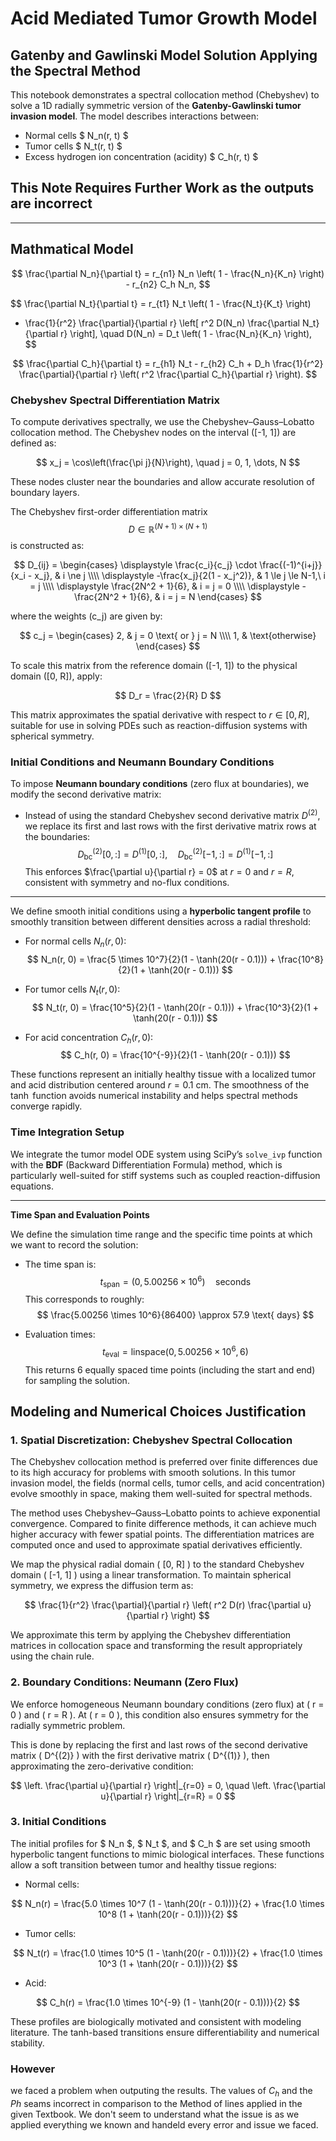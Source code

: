 # Acid Mediated Tumor Growth Model
## Gatenby and Gawlinski Model Solution Applying the Spectral Method
This notebook demonstrates a spectral collocation method (Chebyshev) to solve a 1D radially symmetric version of the **Gatenby-Gawlinski tumor invasion model**. The model describes interactions between:

- Normal cells $ N_n(r, t) $
- Tumor cells $ N_t(r, t) $
- Excess hydrogen ion concentration (acidity) $ C_h(r, t) $

## This Note Requires Further Work as the outputs are incorrect 
---
## Mathmatical Model
$$
\frac{\partial N_n}{\partial t} = r_{n1} N_n \left( 1 - \frac{N_n}{K_n} \right) - r_{n2} C_h N_n,
$$

$$
\frac{\partial N_t}{\partial t} = r_{t1} N_t \left( 1 - \frac{N_t}{K_t} \right)
+ \frac{1}{r^2} \frac{\partial}{\partial r} \left[ r^2 D(N_n) \frac{\partial N_t}{\partial r} \right],
\quad D(N_n) = D_t \left( 1 - \frac{N_n}{K_n} \right),
$$

$$
\frac{\partial C_h}{\partial t} = r_{h1} N_t - r_{h2} C_h + D_h \frac{1}{r^2} \frac{\partial}{\partial r} \left( r^2 \frac{\partial C_h}{\partial r} \right).
$$

### Chebyshev Spectral Differentiation Matrix

To compute derivatives spectrally, we use the Chebyshev–Gauss–Lobatto collocation method. The Chebyshev nodes on the interval \([-1, 1]\) are defined as:

$$
x_j = \cos\left(\frac{\pi j}{N}\right), \quad j = 0, 1, \dots, N
$$

These nodes cluster near the boundaries and allow accurate resolution of boundary layers.

The Chebyshev first-order differentiation matrix $$D \in \mathbb{R}^{(N+1) \times (N+1)}$$ is constructed as:

$$
D_{ij} =
\begin{cases}
\displaystyle \frac{c_i}{c_j} \cdot \frac{(-1)^{i+j}}{x_i - x_j}, & i \ne j \\\\
\displaystyle -\frac{x_j}{2(1 - x_j^2)}, & 1 \le j \le N-1,\ i = j \\\\
\displaystyle \frac{2N^2 + 1}{6}, & i = j = 0 \\\\
\displaystyle -\frac{2N^2 + 1}{6}, & i = j = N
\end{cases}
$$

where the weights \(c_j\) are given by:

$$
c_j =
\begin{cases}
2, & j = 0 \text{ or } j = N \\\\
1, & \text{otherwise}
\end{cases}
$$

To scale this matrix from the reference domain \([-1, 1]\) to the physical domain \([0, R]\), apply:

$$
D_r = \frac{2}{R} D
$$

This matrix approximates the spatial derivative with respect to $r \in [0, R]$, suitable for use in solving PDEs such as reaction-diffusion systems with spherical symmetry.

### Initial Conditions and Neumann Boundary Conditions

To impose **Neumann boundary conditions** (zero flux at boundaries), we modify the second derivative matrix:

- Instead of using the standard Chebyshev second derivative matrix $D^{(2)}$, we replace its first and last rows with the first derivative matrix rows at the boundaries:
  $$
  D^{(2)}_{\text{bc}}[0, :] = D^{(1)}[0, :], \quad D^{(2)}_{\text{bc}}[-1, :] = D^{(1)}[-1, :]
  $$
  This enforces $\frac{\partial u}{\partial r} = 0$ at $r = 0$ and $r = R$, consistent with symmetry and no-flux conditions.

---

We define smooth initial conditions using a **hyperbolic tangent profile** to smoothly transition between different densities across a radial threshold:

- For normal cells $N_n(r, 0)$:
  $$
  N_n(r, 0) = \frac{5 \times 10^7}{2}(1 - \tanh(20(r - 0.1))) + \frac{10^8}{2}(1 + \tanh(20(r - 0.1)))
  $$

- For tumor cells $N_t(r, 0)$:
  $$
  N_t(r, 0) = \frac{10^5}{2}(1 - \tanh(20(r - 0.1))) + \frac{10^3}{2}(1 + \tanh(20(r - 0.1)))
  $$

- For acid concentration $C_h(r, 0)$:
  $$
  C_h(r, 0) = \frac{10^{-9}}{2}(1 - \tanh(20(r - 0.1)))
  $$

These functions represent an initially healthy tissue with a localized tumor and acid distribution centered around $r = 0.1$ cm. The smoothness of the $\tanh$ function avoids numerical instability and helps spectral methods converge rapidly.

### Time Integration Setup

We integrate the tumor model ODE system using SciPy’s `solve_ivp` function with the **BDF** (Backward Differentiation Formula) method, which is particularly well-suited for stiff systems such as coupled reaction-diffusion equations.

---

**Time Span and Evaluation Points**

We define the simulation time range and the specific time points at which we want to record the solution:

- The time span is:
  $$
  t_{\text{span}} = (0, 5.00256 \times 10^6) \quad \text{seconds}
  $$
  This corresponds to roughly:
  $$
  \frac{5.00256 \times 10^6}{86400} \approx 57.9 \text{ days}
  $$

- Evaluation times:
  $$
  t_{\text{eval}} = \text{linspace}(0, 5.00256 \times 10^6, 6)
  $$
  This returns 6 equally spaced time points (including the start and end) for sampling the solution.

## Modeling and Numerical Choices Justification

### 1. Spatial Discretization: Chebyshev Spectral Collocation

The Chebyshev collocation method is preferred over finite differences due to its high accuracy for problems with smooth solutions. In this tumor invasion model, the fields (normal cells, tumor cells, and acid concentration) evolve smoothly in space, making them well-suited for spectral methods.

The method uses Chebyshev–Gauss–Lobatto points to achieve exponential convergence. Compared to finite difference methods, it can achieve much higher accuracy with fewer spatial points. The differentiation matrices are computed once and used to approximate spatial derivatives efficiently.

We map the physical radial domain \( [0, R] \) to the standard Chebyshev domain \( [-1, 1] \) using a linear transformation. To maintain spherical symmetry, we express the diffusion term as:

$$
\frac{1}{r^2} \frac{\partial}{\partial r} \left( r^2 D(r) \frac{\partial u}{\partial r} \right)
$$

We approximate this term by applying the Chebyshev differentiation matrices in collocation space and transforming the result appropriately using the chain rule.

### 2. Boundary Conditions: Neumann (Zero Flux)

We enforce homogeneous Neumann boundary conditions (zero flux) at \( r = 0 \) and \( r = R \). At \( r = 0 \), this condition also ensures symmetry for the radially symmetric problem.

This is done by replacing the first and last rows of the second derivative matrix \( D^{(2)} \) with the first derivative matrix \( D^{(1)} \), then approximating the zero-derivative condition:

$$
\left. \frac{\partial u}{\partial r} \right|_{r=0} = 0, \quad \left. \frac{\partial u}{\partial r} \right|_{r=R} = 0
$$

### 3. Initial Conditions

The initial profiles for $ N_n $, $ N_t $, and $ C_h $ are set using smooth hyperbolic tangent functions to mimic biological interfaces. These functions allow a soft transition between tumor and healthy tissue regions:

- Normal cells:

$$
N_n(r) = \frac{5.0 \times 10^7 (1 - \tanh(20(r - 0.1)))}{2} + \frac{1.0 \times 10^8 (1 + \tanh(20(r - 0.1)))}{2}
$$

- Tumor cells:

$$
N_t(r) = \frac{1.0 \times 10^5 (1 - \tanh(20(r - 0.1)))}{2} + \frac{1.0 \times 10^3 (1 + \tanh(20(r - 0.1)))}{2}
$$

- Acid:

$$
C_h(r) = \frac{1.0 \times 10^{-9} (1 - \tanh(20(r - 0.1)))}{2}
$$

These profiles are biologically motivated and consistent with modeling literature. The tanh-based transitions ensure differentiability and numerical stability.
### However
we faced a problem when outputing the results. The values of $C_h$ and the $Ph$ seams incorrect in comparison to the Method of lines applied in the given Textbook. We don't seem to understand what the issue is as we applied everything we known and handeld every error and issue we faced.
